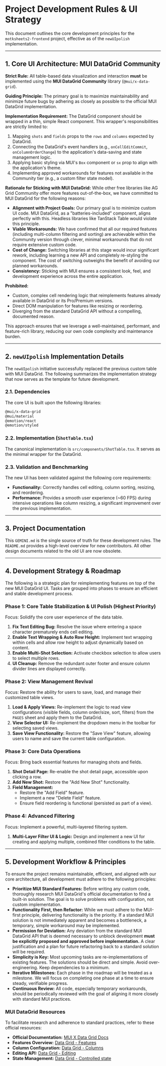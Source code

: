 # Project Development Rules & UI Strategy

This document outlines the core development principles for the `motksheets2-frontend` project, effective as of the `newUIpolish` implementation.

---

## 1. Core UI Architecture: MUI DataGrid Community

**Strict Rule:** All table-based data visualization and interaction **must** be implemented using the **MUI DataGrid Community** library (`@mui/x-data-grid`).

**Guiding Principle:** The primary goal is to maximize maintainability and minimize future bugs by adhering as closely as possible to the official MUI DataGrid implementation.

**Implementation Requirement:** The DataGrid component should be wrapped in a thin, simple React component. This wrapper's responsibilities are strictly limited to:
1.  Mapping `shots` and `fields` props to the `rows` and `columns` expected by DataGrid.
2.  Connecting the DataGrid's event handlers (e.g., `onCellEditCommit`, `onColumnOrderChange`) to the application's data-saving and state management logic.
3.  Applying basic styling via MUI's `Box` component or `sx` prop to align with the application's theme.
4.  Implementing approved workarounds for features not available in the Community tier (e.g., a custom filter state model).

**Rationale for Sticking with MUI DataGrid:**
While other free libraries like AG Grid Community offer more features out-of-the-box, we have committed to MUI DataGrid for the following reasons:
*   **Alignment with Project Goals:** Our primary goal is to minimize custom UI code. MUI DataGrid, as a "batteries-included" component, aligns perfectly with this. Headless libraries like TanStack Table would violate this principle.
*   **Viable Workarounds:** We have confirmed that all our required features (including multi-column filtering and sorting) are achievable within the Community version through clever, minimal workarounds that do not require extensive custom code.
*   **Cost of Change:** Switching libraries at this stage would incur significant rework, including learning a new API and completely re-styling the component. The cost of switching outweighs the benefit of avoiding our planned workarounds.
*   **Consistency:** Sticking with MUI ensures a consistent look, feel, and development experience across the entire application.

**Prohibited:**
*   Custom, complex cell rendering logic that reimplements features already available in DataGrid or its Pro/Premium versions.
*   Direct DOM manipulation for features like resizing or reordering.
*   Diverging from the standard DataGrid API without a compelling, documented reason.

This approach ensures that we leverage a well-maintained, performant, and feature-rich library, reducing our own code complexity and maintenance burden.

---

## 2. `newUIpolish` Implementation Details

The `newUIpolish` initiative successfully replaced the previous custom table with MUI DataGrid. The following summarizes the implementation strategy that now serves as the template for future development.

### 2.1. Dependencies

The core UI is built upon the following libraries:
```bash
@mui/x-data-grid
@mui/material
@emotion/react
@emotion/styled
```

### 2.2. Implementation (`ShotTable.tsx`)

The canonical implementation is `src/components/ShotTable.tsx`. It serves as the minimal wrapper for the DataGrid.

### 2.3. Validation and Benchmarking

The new UI has been validated against the following core requirements:
*   **Functionality:** Correctly handles cell editing, column sorting, resizing, and reordering.
*   **Performance:** Provides a smooth user experience (~60 FPS) during intensive operations like column resizing, a significant improvement over the previous implementation.

---

## 3. Project Documentation

This `GEMINI.md` is the single source of truth for these development rules. The `README.md` provides a high-level overview for new contributors. All other design documents related to the old UI are now obsolete.

---

## 4. Development Strategy & Roadmap

The following is a strategic plan for reimplementing features on top of the new MUI DataGrid UI. Tasks are grouped into phases to ensure an efficient and stable development process.

### Phase 1: Core Table Stabilization & UI Polish (Highest Priority)
Focus: Solidify the core user experience of the data table.

1.  **Fix Text Editing Bug:** Resolve the issue where entering a space character prematurely ends cell editing.
2.  **Enable Text Wrapping & Auto Row Height:** Implement text wrapping within cells and allow row height to adjust dynamically based on content.
3.  **Enable Multi-Shot Selection:** Activate checkbox selection to allow users to select multiple rows.
4.  **UI Cleanup:** Remove the redundant outer footer and ensure column divider lines are displayed correctly.

### Phase 2: View Management Revival
Focus: Restore the ability for users to save, load, and manage their customized table views.

1.  **Load & Apply Views:** Re-implement the logic to read view configurations (visible fields, column order/size, sort, filters) from the `PAGES` sheet and apply them to the DataGrid.
2.  **View Selector UI:** Re-implement the dropdown menu in the toolbar for selecting saved views.
3.  **Save View Functionality:** Restore the "Save View" feature, allowing users to name and save the current table configuration.

### Phase 3: Core Data Operations
Focus: Bring back essential features for managing shots and fields.

1.  **Shot Detail Page:** Re-enable the shot detail page, accessible upon clicking a row.
2.  **Add New Shot:** Restore the "Add New Shot" functionality.
3.  **Field Management:**
    *   Restore the "Add Field" feature.
    *   Implement a new "Delete Field" feature.
    *   Ensure field reordering is functional (persisted as part of a view).

### Phase 4: Advanced Filtering
Focus: Implement a powerful, multi-layered filtering system.

1.  **Multi-Layer Filter UI & Logic:** Design and implement a new UI for creating and applying multiple, combined filter conditions to the table.

---

## 5. Development Workflow & Principles

To ensure the project remains maintainable, efficient, and aligned with our core architecture, all development must adhere to the following principles:

*   **Prioritize MUI Standard Features:** Before writing any custom code, thoroughly research MUI DataGrid's official documentation to find a built-in solution. The goal is to solve problems with configuration, not custom implementation.
*   **Functionality First, then Refactor:** While we must adhere to the MUI-first principle, delivering functionality is the priority. If a standard MUI solution is not immediately apparent and becomes a bottleneck, a temporary, simple workaround may be implemented.
*   **Permission for Deviation:** Any deviation from the standard MUI DataGrid API that is deemed necessary to unblock development **must be explicitly proposed and approved before implementation.** A clear justification and a plan for future refactoring back to a standard solution will be required.
*   **Simplicity is Key:** Most upcoming tasks are re-implementations of existing features. The solutions should be direct and simple. Avoid over-engineering. Keep dependencies to a minimum.
*   **Iterative Milestones:** Each phase in the roadmap will be treated as a milestone. We will focus on completing one phase at a time to ensure steady, verifiable progress.
*   **Continuous Review:** All code, especially temporary workarounds, should be periodically reviewed with the goal of aligning it more closely with standard MUI practices.

### MUI DataGrid Resources

To facilitate research and adherence to standard practices, refer to these official resources:

*   **Official Documentation:** [MUI X Data Grid Docs](https://mui.com/x/react-data-grid/)
*   **Features Overview:** [Data Grid - Features](https://mui.com/x/react-data-grid/#features)
*   **Column Configuration:** [Data Grid - Columns](https://mui.com/x/react-data-grid/columns/)
*   **Editing API:** [Data Grid - Editing](https://mui.com/x/react-data-grid/editing/)
*   **State Management:** [Data Grid - Controlled state](https://mui.com/x/react-data-grid/state/)
